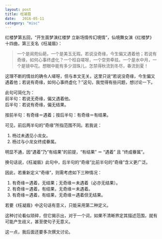 ```yaml
---
layout: post
title: 枉凝眉
date:   2016-05-11
category: "misc"
---
```


红楼梦第五回，“开生面梦演红楼梦 立新场情传幻境情”，仙境舞女演《红楼梦》十四曲，第三支名《枉凝眉》：

> 一个是阆苑仙葩，一个是美玉无瑕。若说没奇缘，今生偏又遇着他；若说有奇缘，如何心事终虚化？一个枉自嗟呀，一个空劳牵挂。一个是水中月，一个是镜中花。想眼中能有多少泪珠儿，怎禁得秋流到冬尽，春流到夏！

这理不断的情丝的确令人嗟呀，但与本文无关。这里只说“若说没奇缘，今生偏又遇着他；若说有奇缘，如何心事终虚化？”这句，我觉得有些问题，想讨论一下。

此句可简化为：  
前半句：若说无奇缘，偏又遇着他。  
后半句：若说有奇缘，偏无结果。

按前半句：有奇缘＝遇着；按后半句：有奇缘＝有结果。

可见，前后两半句的“奇缘”所指范围不同。若我说：  
1. 杨过未遇见小龙女。  
2. 杨过与小龙女终成眷属。  

明显不通，因“遇着”乃“有结果”的前提，“有结果” ＝ “遇着” 且 “终成眷属”。

换句话说，《枉凝眉》此句中，后半句的“奇缘”比前半句的“奇缘”含义更广泛。  

因此，若重新定义“奇缘”，则需考虑如下三种情况：  
1. 有奇缘＝遇着，无结果；无奇缘＝未遇着（必亦无结果）。  
2. 有奇缘＝遇着，有结果，无奇缘＝未遇着。  
3. 有奇缘＝遇着，有结果，无奇缘＝遇着但无结果。

若要《枉凝眉》中这句话有意义，只能采用第二种定义。

这种讨论看似琐碎，但它揭示出，对于一个词，如果不清晰界定其描述范围，就有可能产生歧义，甚至使句子无意义。

这一点，我后面还要多次撰文讨论。